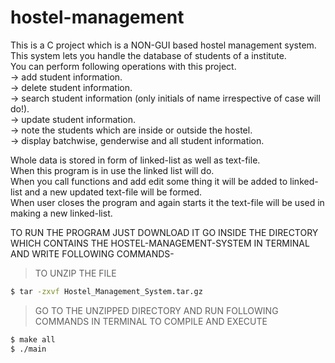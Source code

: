 # hostel-management
This is a C project which is a NON-GUI based hostel management system.<br>
This system lets you handle the database of students of a institute.<br>
You can perform following operations with this project.<br> 
-> add student information.<br>
-> delete student information.<br>
-> search student information (only initials of name irrespective of case will do!).<br>
-> update student information.<br>
-> note the students which are inside or outside the hostel.<br>
-> display batchwise, genderwise and all student information.<br>

Whole data is stored in form of linked-list as well as text-file. <br>
When this program is in use the linked list will do.<br>
When you call functions and add edit some thing it will be added to linked-list and a new updated text-file will be formed.<br>
When user closes the program and again starts it the text-file will be used in making a new linked-list.<br>


TO RUN THE PROGRAM JUST DOWNLOAD IT GO INSIDE THE DIRECTORY WHICH CONTAINS THE HOSTEL-MANAGEMENT-SYSTEM IN TERMINAL AND WRITE FOLLOWING COMMANDS-
>TO UNZIP THE FILE 
```bash
$ tar -zxvf Hostel_Management_System.tar.gz
```
> GO TO THE UNZIPPED DIRECTORY AND RUN FOLLOWING COMMANDS IN TERMINAL TO COMPILE AND EXECUTE
```bash
$ make all
$ ./main
```
